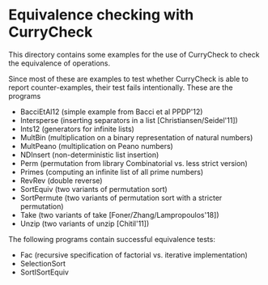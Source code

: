 Equivalence checking with CurryCheck
====================================

This directory contains some examples for the use
of CurryCheck to check the equivalence of operations.

Since most of these are examples to test whether CurryCheck
is able to report counter-examples, their test fails intentionally.
These are the programs
- BacciEtAl12 (simple example from Bacci et al PPDP'12)
- Intersperse (inserting separators in a list [Christiansen/Seidel'11])
- Ints12 (generators for infinite lists)
- MultBin (multiplication on a binary representation of natural numbers)
- MultPeano (multiplication on Peano numbers)
- NDInsert (non-deterministic list insertion)
- Perm (permutation from library Combinatorial vs. less strict version)
- Primes (computing an infinite list of all prime numbers)
- RevRev (double reverse)
- SortEquiv (two variants of permutation sort)
- SortPermute (two variants of permutation sort with a stricter permutation)
- Take (two variants of take [Foner/Zhang/Lampropoulos'18])
- Unzip (two variants of unzip [Chitil'11])

The following programs contain successful equivalence tests:
- Fac (recursive specification of factorial vs. iterative implementation)
- SelectionSort
- SortISortEquiv
